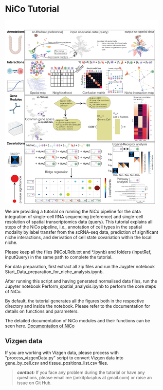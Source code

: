 # NiCo Tutorial

<div align="center">

<img src="Figure1old.png" width="640px" />

</div>


We are providing a tutorial on running the NiCo pipeline for the data integration of single-cell RNA sequencing (reference) and single-cell resolution of spatial transcriptomics data (query). This tutorial explains all steps of the NiCo pipeline, i.e., annotation of cell types in the spatial modality by label transfer from the scRNA-seq data, prediction of significant niche interactions, and derivation of cell state covariation within the local niche. 

Please keep all the files (NiCoLRdb.txt and *.ipynb) and folders (inputRef, inputQuery) in the same path to complete the tutorial. 

For data preparation, first extract all zip files and run the Juypter notebook Start_Data_preparation_for_niche_analysis.ipynb.

After running this script and having generated normalised data files, run the Jupyter notebook Perform_spatial_analysis.ipynb to perform the core steps of NiCo.

By default, the tutorial generates all the figures both in the respective directory and inside the notebook. Please refer to the documentation for details on functions and parameters. 

The detailed documentation of NiCo modules and their functions can be seen here. 
[Documentation of NiCo](https://nico-sc-sp.readthedocs.io/en/latest/)

## Vizgen data 
If you are working with Vizgen data, please process with "process_vizgenData.py" script to convert Vizgen data into gene_by_cell.csv and tissue_positions_list.csv files. 


> **_contact:_** If you face any problem during the tutorial or have any questions, please email me (ankitplusplus at gmail.com) or raise an issue on Git Hub. 




